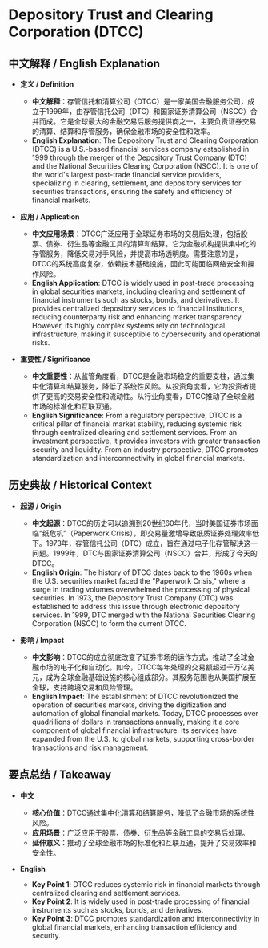 # Depository Trust and Clearing Corporation (DTCC)

## 中文解释 / English Explanation

* **定义 / Definition**  
  - **中文解释**：存管信托和清算公司（DTCC）是一家美国金融服务公司，成立于1999年，由存管信托公司（DTC）和国家证券清算公司（NSCC）合并而成。它是全球最大的金融交易后服务提供商之一，主要负责证券交易的清算、结算和存管服务，确保金融市场的安全性和效率。  
  - **English Explanation**: The Depository Trust and Clearing Corporation (DTCC) is a U.S.-based financial services company established in 1999 through the merger of the Depository Trust Company (DTC) and the National Securities Clearing Corporation (NSCC). It is one of the world's largest post-trade financial service providers, specializing in clearing, settlement, and depository services for securities transactions, ensuring the safety and efficiency of financial markets.

* **应用 / Application**  
  - **中文应用场景**：DTCC广泛应用于全球证券市场的交易后处理，包括股票、债券、衍生品等金融工具的清算和结算。它为金融机构提供集中化的存管服务，降低交易对手风险，并提高市场透明度。需要注意的是，DTCC的系统高度复杂，依赖技术基础设施，因此可能面临网络安全和操作风险。  
  - **English Application**: DTCC is widely used in post-trade processing in global securities markets, including clearing and settlement of financial instruments such as stocks, bonds, and derivatives. It provides centralized depository services to financial institutions, reducing counterparty risk and enhancing market transparency. However, its highly complex systems rely on technological infrastructure, making it susceptible to cybersecurity and operational risks.

* **重要性 / Significance**  
  - **中文重要性**：从监管角度看，DTCC是金融市场稳定的重要支柱，通过集中化清算和结算服务，降低了系统性风险。从投资角度看，它为投资者提供了更高的交易安全性和流动性。从行业角度看，DTCC推动了全球金融市场的标准化和互联互通。  
  - **English Significance**: From a regulatory perspective, DTCC is a critical pillar of financial market stability, reducing systemic risk through centralized clearing and settlement services. From an investment perspective, it provides investors with greater transaction security and liquidity. From an industry perspective, DTCC promotes standardization and interconnectivity in global financial markets.

## 历史典故 / Historical Context

* **起源 / Origin**  
  - **中文起源**：DTCC的历史可以追溯到20世纪60年代，当时美国证券市场面临“纸危机”（Paperwork Crisis），即交易量激增导致纸质证券处理效率低下。1973年，存管信托公司（DTC）成立，旨在通过电子化存管解决这一问题。1999年，DTC与国家证券清算公司（NSCC）合并，形成了今天的DTCC。  
  - **English Origin**: The history of DTCC dates back to the 1960s when the U.S. securities market faced the "Paperwork Crisis," where a surge in trading volumes overwhelmed the processing of physical securities. In 1973, the Depository Trust Company (DTC) was established to address this issue through electronic depository services. In 1999, DTC merged with the National Securities Clearing Corporation (NSCC) to form the current DTCC.

* **影响 / Impact**  
  - **中文影响**：DTCC的成立彻底改变了证券市场的运作方式，推动了全球金融市场的电子化和自动化。如今，DTCC每年处理的交易额超过千万亿美元，成为全球金融基础设施的核心组成部分。其服务范围也从美国扩展至全球，支持跨境交易和风险管理。  
  - **English Impact**: The establishment of DTCC revolutionized the operation of securities markets, driving the digitization and automation of global financial markets. Today, DTCC processes over quadrillions of dollars in transactions annually, making it a core component of global financial infrastructure. Its services have expanded from the U.S. to global markets, supporting cross-border transactions and risk management.

## 要点总结 / Takeaway

* **中文**  
  - **核心价值**：DTCC通过集中化清算和结算服务，降低了金融市场的系统性风险。  
  - **应用场景**：广泛应用于股票、债券、衍生品等金融工具的交易后处理。  
  - **延伸意义**：推动了全球金融市场的标准化和互联互通，提升了交易效率和安全性。

* **English**  
  - **Key Point 1**: DTCC reduces systemic risk in financial markets through centralized clearing and settlement services.  
  - **Key Point 2**: It is widely used in post-trade processing of financial instruments such as stocks, bonds, and derivatives.  
  - **Key Point 3**: DTCC promotes standardization and interconnectivity in global financial markets, enhancing transaction efficiency and security.